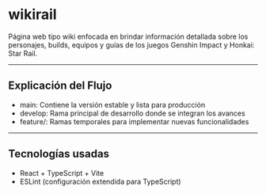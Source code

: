 # wikirail
Página web tipo wiki enfocada en brindar información detallada sobre los personajes, builds, equipos y guías de los juegos Genshin Impact y Honkai: Star Rail.

---

## Explicación del Flujo
- main: Contiene la versión estable y lista para producción
- develop: Rama principal de desarrollo donde se integran los avances
- feature/: Ramas temporales para implementar nuevas funcionalidades


---

## Tecnologías usadas
- React + TypeScript + Vite  
- ESLint (configuración extendida para TypeScript)  